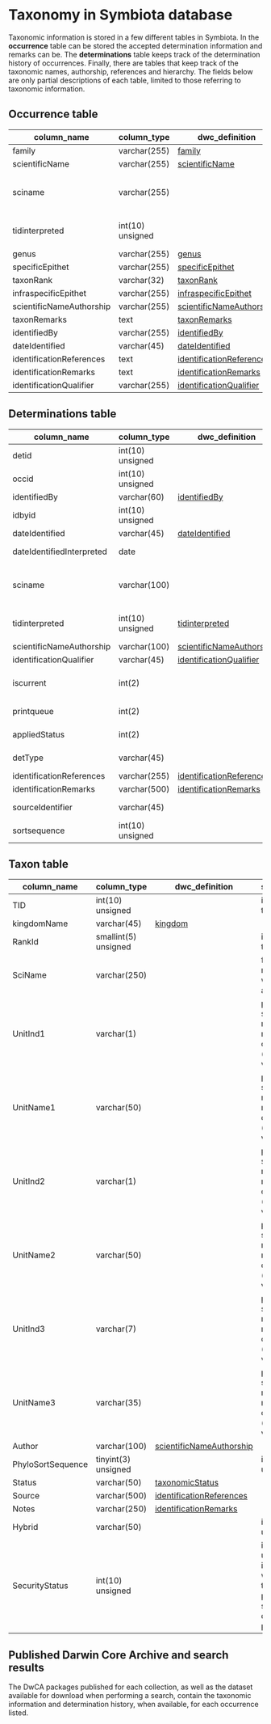 # Taxonomy in Symbiota database

Taxonomic information is stored in a few different tables in Symbiota. In the **occurrence** table can be stored the accepted determination information and remarks can be. The **determinations** table keeps track of the determination history of occurrences. Finally, there are tables that keep track of the taxonomic names, authorship, references and hierarchy. The fields below are only partial descriptions of each table, limited to those referring to taxonomic information.

## Occurrence table

| column_name              | column_type      | dwc_definition                                                                       | symbiota_def                                 |
| ------------------------ | ---------------- | ------------------------------------------------------------------------------------ | -------------------------------------------- |
| family                   | varchar(255)     | [family](https://dwc.tdwg.org/terms/#dwc:family)                                     |                                              |
| scientificName           | varchar(255)     | [scientificName](https://dwc.tdwg.org/terms/#dwc:scientificName)                     |                                              |
| sciname                  | varchar(255)     |                                                                                      | full scientific name, with or without author |
| tidinterpreted           | int(10) unsigned |                                                                                      | internal id for accepted taxon               |
| genus                    | varchar(255)     | [genus](https://dwc.tdwg.org/terms/#dwc:genus)                                       |                                              |
| specificEpithet          | varchar(255)     | [specificEpithet](https://dwc.tdwg.org/terms/#dwc:specificEpithet)                   |                                              |
| taxonRank                | varchar(32)      | [taxonRank](https://dwc.tdwg.org/terms/#dwc:taxonRank)                               |                                              |
| infraspecificEpithet     | varchar(255)     | [infraspecificEpithet](https://dwc.tdwg.org/terms/#dwc:infraspecificEpithet)         |                                              |
| scientificNameAuthorship | varchar(255)     | [scientificNameAuthorship](https://dwc.tdwg.org/terms/#dwc:scientificNameAuthorship) |                                              |
| taxonRemarks             | text             | [taxonRemarks](https://dwc.tdwg.org/terms/#dwc:taxonRemarks)                         |                                              |
| identifiedBy             | varchar(255)     | [identifiedBy](https://dwc.tdwg.org/terms/#dwc:identifiedBy)                         |                                              |
| dateIdentified           | varchar(45)      | [dateIdentified](https://dwc.tdwg.org/terms/#dwc:dateIdentified)                     |                                              |
| identificationReferences | text             | [identificationReferences](https://dwc.tdwg.org/terms/#dwc:identificationReferences) |                                              |
| identificationRemarks    | text             | [identificationRemarks](https://dwc.tdwg.org/terms/#dwc:identificationRemarks)       |                                              |
| identificationQualifier  | varchar(255)     | [identificationQualifier](https://dwc.tdwg.org/terms/#dwc:identificationQualifier)   |                                              |

## Determinations table

| column_name               | column_type      | dwc_definition                                                                       | symbiota_def                                 |
| ------------------------- | ---------------- | ------------------------------------------------------------------------------------ | -------------------------------------------- |
| detid                     | int(10) unsigned |                                                                                      | internal id for determinator                 |
| occid                     | int(10) unsigned |                                                                                      | internal id for occurrence                   |
| identifiedBy              | varchar(60)      | [identifiedBy](https://dwc.tdwg.org/terms/#dwc:identifiedBy)                         |                                              |
| idbyid                    | int(10) unsigned |                                                                                      | internal id                                  |
| dateIdentified            | varchar(45)      | [dateIdentified](https://dwc.tdwg.org/terms/#dwc:dateIdentified)                     |                                              |
| dateIdentifiedInterpreted | date             |                                                                                      | internal usage                               |
| sciname                   | varchar(100)     |                                                                                      | full scientific name, with or without author |
| tidinterpreted            | int(10) unsigned | [tidinterpreted](https://dwc.tdwg.org/terms/#dwc:tidinterpreted)                     | internal id for accepted taxon               |
| scientificNameAuthorship  | varchar(100)     | [scientificNameAuthorship](https://dwc.tdwg.org/terms/#dwc:scientificNameAuthorship) |                                              |
| identificationQualifier   | varchar(45)      | [identificationQualifier](https://dwc.tdwg.org/terms/#dwc:identificationQualifier)   |                                              |
| iscurrent                 | int(2)           |                                                                                      | defines if determination is current          |
| printqueue                | int(2)           |                                                                                      | internal usage                               |
| appliedStatus             | int(2)           |                                                                                      | internal usage                               |
| detType                   | varchar(45)      |                                                                                      | internal usage                               |
| identificationReferences  | varchar(255)     | [identificationReferences](https://dwc.tdwg.org/terms/#dwc:identificationReferences) |                                              |
| identificationRemarks     | varchar(500)     | [identificationRemarks](https://dwc.tdwg.org/terms/#dwc:identificationRemarks)       |                                              |
| sourceIdentifier          | varchar(45)      |                                                                                      | identifier for reference                     |
| sortsequence              | int(10) unsigned |                                                                                      | internal usage                               |

## Taxon table

| column_name       | column_type          | dwc_definition                                                                       | symbiota_def                                                                              |
| ----------------- | -------------------- | ------------------------------------------------------------------------------------ | ----------------------------------------------------------------------------------------- |
| TID               | int(10) unsigned     |                                                                                      | internal id for taxon                                                                     |
| kingdomName       | varchar(45)          | [kingdom](https://dwc.tdwg.org/terms/#dwc:kingdom)                                   |                                                                                           |
| RankId            | smallint(5) unsigned |                                                                                      | internal id for taxon rank                                                                |
| SciName           | varchar(250)         |                                                                                      | full scientific name, with or without author                                              |
| UnitInd1          | varchar(1)           |                                                                                      | partial scientific name, normally for complex taxa (hybrids, varieties)                   |
| UnitName1         | varchar(50)          |                                                                                      | partial scientific rank, normally for complex taxa (hybrids, varieties)                   |
| UnitInd2          | varchar(1)           |                                                                                      | partial scientific name, normally for complex taxa (hybrids, varieties)                   |
| UnitName2         | varchar(50)          |                                                                                      | partial scientific rank, normally for complex taxa (hybrids, varieties)                   |
| UnitInd3          | varchar(7)           |                                                                                      | partial scientific name, normally for complex taxa (hybrids, varieties)                   |
| UnitName3         | varchar(35)          |                                                                                      | partial scientific rank, normally for complex taxa (hybrids, varieties)                   |
| Author            | varchar(100)         | [scientificNameAuthorship](https://dwc.tdwg.org/terms/#dwc:scientificNameAuthorship) |                                                                                           |
| PhyloSortSequence | tinyint(3) unsigned  |                                                                                      | internal usage                                                                            |
| Status            | varchar(50)          | [taxonomicStatus](https://dwc.tdwg.org/terms/#dwc:taxonomicStatus)                   |                                                                                           |
| Source            | varchar(500)         | [identificationReferences](https://dwc.tdwg.org/terms/#dwc:identificationReferences) |                                                                                           |
| Notes             | varchar(250)         | [identificationRemarks](https://dwc.tdwg.org/terms/#dwc:identificationRemarks)       |                                                                                           |
| Hybrid            | varchar(50)          |                                                                                      | internal usage                                                                            |
| SecurityStatus    | int(10) unsigned     |                                                                                      | internal usage, indicates whether taxon is protected and should not be displayed publicly |

## Published Darwin Core Archive and search results

The DwCA packages published for each collection, as well as the dataset available for download when performing a search, contain the taxonomic information and determination history, when available, for each occurrence listed.
